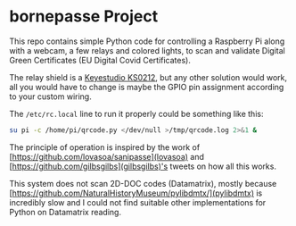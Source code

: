 # bornepasse Project
This repo contains simple Python code for controlling a Raspberry Pi along with a webcam, a few relays and colored lights, to scan and validate Digital Green Certificates (EU Digital Covid Certificates).

The relay shield is a [Keyestudio KS0212](https://www.keyestudio.com/products/keyestudio-rpi-4channel-relay-5v-shield-for-raspberry-pi-ce-certification), but any other solution would work, all you would have to change is maybe the GPIO pin assignment according to your custom wiring.

The `/etc/rc.local` line to run it properly could be something like this:
```bash
su pi -c /home/pi/qrcode.py </dev/null >/tmp/qrcode.log 2>&1 &
```

The principle of operation is inspired by the work of [https://github.com/lovasoa/sanipasse](lovasoa) and [https://github.com/gilbsgilbs](gilbsgilbs)'s tweets on how all this works. 

This system does not scan 2D-DOC codes (Datamatrix), mostly because [https://github.com/NaturalHistoryMuseum/pylibdmtx/](pylibdmtx) is incredibly slow and I could not find suitable other implementations for Python on Datamatrix reading.
